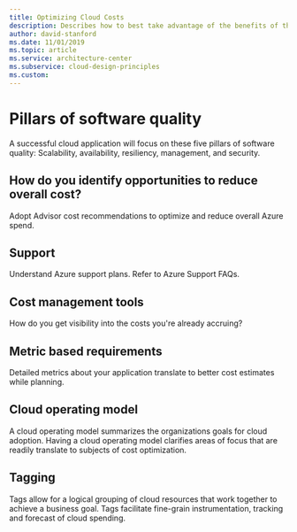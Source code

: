 ```yaml
---
title: Optimizing Cloud Costs
description: Describes how to best take advantage of the benefits of the cloud to minimize your cost.
author: david-stanford
ms.date: 11/01/2019
ms.topic: article
ms.service: architecture-center
ms.subservice: cloud-design-principles
ms.custom: 
---
```


# Pillars of software quality

A successful cloud application will focus on these five pillars of software quality: Scalability, availability, resiliency, management, and security.

## How do you identify opportunities to reduce overall cost?
Adopt Advisor cost recommendations to optimize and reduce overall Azure spend.

## Support
Understand Azure support plans. Refer to Azure Support FAQs.

## Cost management tools
How do you get visibility into the costs you're already accruing?

## Metric based requirements
Detailed metrics about your application translate to better cost estimates while planning.

## Cloud operating model
A cloud operating model summarizes the organizations goals for cloud adoption. Having a cloud operating model clarifies areas of focus that are readily translate to subjects of cost optimization.

## Tagging
Tags allow for a logical grouping of cloud resources that work together to achieve a business goal. Tags facilitate fine-grain instrumentation, tracking and forecast of cloud spending.